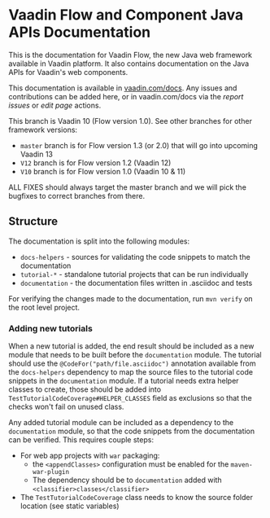 # Vaadin Flow and Component Java APIs Documentation

This is the documentation for Vaadin Flow, the new Java web framework available in Vaadin platform.
It also contains documentation on the Java APIs for Vaadin's web components.

This documentation is available in [vaadin.com/docs](https://vaadin.com/docs/v10/flow/Overview.html).
Any issues and contributions can be added here, or in vaadin.com/docs via the _report issues_ or _edit page_ actions.

This branch is Vaadin 10 (Flow version 1.0). See other branches for other framework versions:

 - `master` branch is for Flow version 1.3 (or 2.0) that will go into upcoming Vaadin 13
 - `V12` branch is for Flow version 1.2 (Vaadin 12)
 - `V10` branch is for Flow version 1.0 (Vaadin 10 & 11)

 ALL FIXES should always target the master branch and we will pick the bugfixes to correct branches from there. 

## Structure

The documentation is split into the following modules:

- `docs-helpers` - sources for validating the code snippets to match the documentation
- `tutorial-*` - standalone tutorial projects that can be run individually
- `documentation` - the documentation files written in .asciidoc and tests

For verifying the changes made to the documentation, run `mvn verify` on the root level project.

### Adding new tutorials

When a new tutorial is added, the end result should be included as a new module that needs to be built before the `documentation` module.
The tutorial should use the `@CodeFor("path/file.asciidoc")` annotation available from the `docs-helpers` dependency to map the source files to the tutorial code snippets in the `documentation` module.
If a tutorial needs extra helper classes to create, those should be added into `TestTutorialCodeCoverage#HELPER_CLASSES` field as exclusions so that the checks won't fail on unused class.

Any added tutorial module can be included as a dependency to the `documentation` module,
so that the code snippets from the documentation can be verified. This requires couple steps:
- For web app projects with `war` packaging:
  - the `<appendClasses>` configuration must be enabled for the `maven-war-plugin`
  - The dependency should be to `documentation` added with `<classifier>classes</classifier>`
- The `TestTutorialCodeCoverage` class needs to know the source folder location (see static variables)

